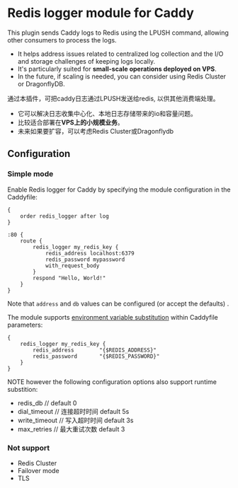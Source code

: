 # Redis logger module for Caddy

This plugin sends Caddy logs to Redis using the LPUSH command, allowing other consumers to process the logs.

- It helps address issues related to centralized log collection and the I/O and storage challenges of keeping logs locally.
- It's particularly suited for **small-scale operations deployed on VPS**.
- In the future, if scaling is needed, you can consider using Redis Cluster or DragonflyDB.

通过本插件，可把caddy日志通过LPUSH发送给redis, 以供其他消费端处理。
- 它可以解决日志收集中心化、本地日志存储带来的io和容量问题。
- 比较适合部署在**VPS上的小规模业务**。
- 未来如果要扩容，可以考虑Redis Cluster或Dragonflydb

## Configuration

### Simple mode

Enable Redis logger for Caddy by specifying the module configuration in the Caddyfile:
```
{
    order redis_logger after log
}

:80 {
    route {
        redis_logger my_redis_key {
            redis_address localhost:6379
            redis_password mypassword
            with_request_body
        }
        respond "Hello, World!"
    }
}

```
Note that `address` and `db` values can be configured (or accept the defaults) .

The module supports [environment variable substitution](https://caddyserver.com/docs/caddyfile/concepts#environment-variables) within Caddyfile parameters:
```
{
    redis_logger my_redis_key {
        redis_address        "{$REDIS_ADDRESS}"
        redis_password       "{$REDIS_PASSWORD}"
    }
}
```

NOTE however the following configuration options also support runtime substition:

- redis_db          // default 0
- dial_timeout      // 连接超时时间 default 5s
- write_timeout     // 写入超时时间 default 3s
- max_retries       // 最大重试次数 default 3

### Not support
- Redis Cluster
- Failover mode
- TLS


